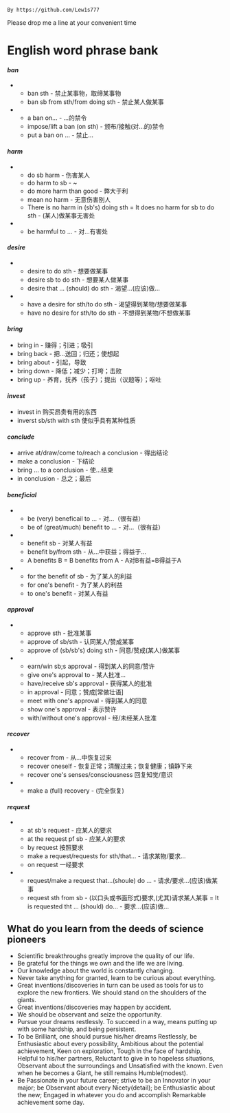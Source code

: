 ```
By https://github.com/Lew1s777
```


Please drop me a line at your convenient time


# English word phrase bank
#### _ban_ ####
-
  - ban sth - 禁止某事物，取缔某事物
  - ban sb from sth/from doing sth - 禁止某人做某事
-
  - a ban on... - ...的禁令
  - impose/lift a ban (on sth) - 颁布/接触(对...的)禁令
  - put a ban on ... - 禁止...

#### _harm_ ####
-
  - do sb harm - 伤害某人
  - do harm to sb - ~
  - do more harm than good - 弊大于利
  - mean no harm - 无意伤害别人
  - There is no harm in (sb's) doing sth = It does no harm for sb to do sth - (某人)做某事无害处
-
  -  be harmful to ... - 对...有害处

#### _desire_ ####
-
  - desire to do sth - 想要做某事
  - desire sb to do sth - 想要某人做某事
  - desire that ... (should) do sth - 渴望...(应该)做...
- 
  - have a desire for sth/to do sth - 渴望得到某物/想要做某事
  - have no desire for sth/to do sth - 不想得到某物/不想做某事

#### _bring_ ####
- bring in - 赚得；引进；吸引
- bring back - 把...送回；归还；使想起
- bring about - 引起，导致
- bring down - 降低；减少；打垮；击败
- bring up - 养育，抚养（孩子）；提出（议题等）；呕吐

#### _invest_ ####
- invest in 购买昂贵有用的东西
- inverst sb/sth with sth 使似乎具有某种性质

#### _conclude_ ####
- arrive at/draw/come to/reach a conclusion - 得出结论
- make a conclusion - 下结论
- bring ... to a conclusion - 使...结束
- in conclusion - 总之；最后

#### _beneficial_ ####
-
  - be (very) beneficail to ... - 对...（很有益）
  - be of (great/much) benefit to ... - 对...（很有益）
-
  - benefit sb - 对某人有益
  - benefit by/from sth - 从...中获益；得益于...
  - A benefits B = B benefits from A - A对B有益=B得益于A
-
  - for the benefit of sb - 为了某人的利益
  - for one's benefit - 为了某人的利益
  - to one's benefit - 对某人有益

#### _approval_ ####
-
  - approve sth - 批准某事
  - approve of sb/sth - 认同某人/赞成某事
  - approve of (sb/sb's) doing sth - 同意/赞成(某人)做某事
-
  - earn/win sb;s approval - 得到某人的同意/赞许
  - give one's approval to - 某人批准...
  - have/receive sb's approval - 获得某人的批准
  - in approval - 同意；赞成[常做壮语]
  - meet with one's approval - 得到某人的同意
  - show one's approval - 表示赞许
  - with/without one's approval - 经/未经某人批准

#### _recover_ ####
-
  - recover from - 从...中恢复过来
  - recover oneself - 恢复正常；清醒过来；恢复健康；镇静下来
  - recover one's senses/consciousness 回复知觉/意识
-
  - make a (full) recovery - (完全恢复)

#### _request_ ####
-
  - at sb's request - 应某人的要求
  - at the request pf sb - 应某人的要求
  - by request 按照要求
  - make a request/requests for sth/that... - 请求某物/要求...
  - on request 一经要求
-
  - request/make a request that...(shoule) do ... - 请求/要求...(应该)做某事
  - request sth from sb - (以口头或书面形式)要求,(尤其)请求某人某事
  = It is requested tht ... (should) do... - 要求...(应该)做...

## What do you learn from the deeds of science pioneers
- Scientific breakthroughs greatly improve the quality of our life.
- Be grateful for the things we own and the life we are living.
- Our knowledge about the world is constantly changing.
-  Never take anything for granted, learn to be curious about everything.
- Great inventions/discoveries in turn can be used as tools for us to explore the new frontiers. We should stand on the shoulders of the giants.
- Great inventions/discoveries may happen by accident. 
- We should be observant and seize the opportunity.
- Pursue your dreams restlessly. To succeed in a way, means putting up with some hardship, and being persistent.
- To be Brilliant, one should pursue his/her dreams Restlessly, be Enthusiastic about every possibility, Ambitious about the potential achievement,  Keen on exploration, Tough in the face of hardship, Helpful to his/her partners,  Reluctant to give in to hopeless situations, Observant about the surroundings and Unsatisfied with the known. Even when he becomes a Giant, he still remains Humble(modest).
- Be Passionate in your future career; strive to be an Innovator in your major; be Observant about every Nicety(detail); be Enthusiastic about the new; Engaged in whatever you do and accomplish Remarkable achievement some day.
